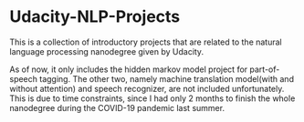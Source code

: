 # Udacity-NLP-Projects
This is a collection of introductory projects that are related to the natural language processing nanodegree given by Udacity.

As of now, it only includes the hidden markov model project for part-of-speech tagging. The other two, namely machine translation model(with and without attention) and speech recognizer, are not included unfortunately. This is due to time constraints, since I had only 2 months to finish the whole nanodegree during the COVID-19 pandemic last summer.
